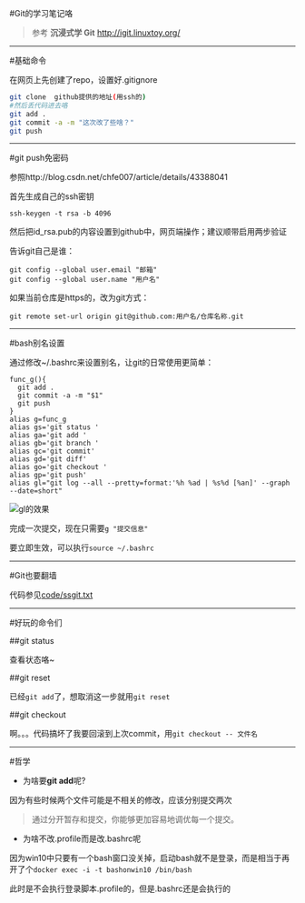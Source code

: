 #Git的学习笔记咯

> 参考 **沉浸式学 Git** http://igit.linuxtoy.org/

----

#基础命令

在网页上先创建了repo，设置好.gitignore

```bash
git clone  github提供的地址(用ssh的)
#然后丢代码进去咯
git add .
git commit -a -m "这次改了些啥？"
git push
```

----

#git push免密码

参照http://blog.csdn.net/chfe007/article/details/43388041

首先生成自己的ssh密钥

    ssh-keygen -t rsa -b 4096

然后把id_rsa.pub的内容设置到github中，网页端操作；建议顺带启用两步验证

告诉git自己是谁：

    git config --global user.email "邮箱"
    git config --global user.name "用户名"

如果当前仓库是https的，改为git方式：

    git remote set-url origin git@github.com:用户名/仓库名称.git
    
----

#bash别名设置

通过修改~/.bashrc来设置别名，让git的日常使用更简单：

```
func_g(){
  git add .
  git commit -a -m "$1"
  git push
}
alias g=func_g
alias gs='git status '
alias ga='git add '
alias gb='git branch '
alias gc='git commit'
alias gd='git diff'
alias go='git checkout '
alias gp='git push'
alias gl="git log --all --pretty=format:'%h %ad | %s%d [%an]' --graph --date=short"
```

![gl的效果](https://raw.githubusercontent.com/zjuchenyuan/notebook/master/download/img/gl.jpg)

完成一次提交，现在只需要`g "提交信息"`

要立即生效，可以执行`source ~/.bashrc`

----

#Git也要翻墙

代码参见[code/ssgit.txt](code/ssgit.txt)

----

#好玩的命令们

##git status

查看状态咯~

##git reset

已经`git add`了，想取消这一步就用`git reset`

##git checkout

啊。。。代码搞坏了我要回滚到上次commit，用`git checkout -- 文件名`

----

#哲学

* 为啥要**git add**呢?

因为有些时候两个文件可能是不相关的修改，应该分别提交两次

> 通过分开暂存和提交，你能够更加容易地调优每一个提交。

* 为啥不改.profile而是改.bashrc呢

因为win10中只要有一个bash窗口没关掉，启动bash就不是登录，而是相当于再开了个`docker exec -i -t bashonwin10 /bin/bash`

此时是不会执行登录脚本.profile的，但是.bashrc还是会执行的


